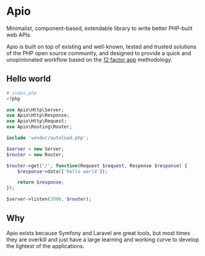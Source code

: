 # Apio
Minimalist, component-based, extendable library to write better PHP-built web APIs.

Apio is built on top of existing and well-known, tested and trusted solutions of the PHP open source community, and designed to provide a quick and unopinionated workflow based on the [12 factor app](https://www.12factor.net/) methodology.

## Hello world
```php
# index.php
<?php

use Apio\Http\Server;
use Apio\Http\Response;
use Apio\Http\Request;
use Apio\Routing\Router;

include 'vendor/autoload.php';

$server = new Server;
$router = new Router;

$router->get('/', function(Request $request, Response $response) {
    $response->data(['hello world']);

    return $response;
});

$server->listen(3000, $router);

```

## Why
Apio exists because Symfony and Laravel are great tools, but most times they are overkill and just have a large learning and working curve to develop the lightest of the applications.
